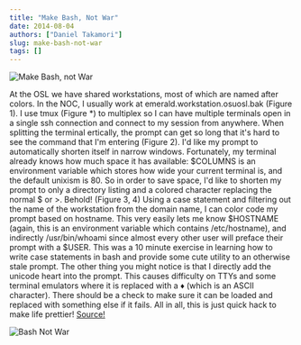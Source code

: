 ```yaml
---
title: "Make Bash, Not War"
date: 2014-08-04
authors: ["Daniel Takamori"]
slug: make-bash-not-war
tags: []
---
```


![Make Bash, not War](/images/makebash.jpg#blog)

At the OSL we have shared workstations, most of which are named after colors. In the NOC, I usually work at
emerald.workstation.osuosl.bak (Figure 1). I use tmux (Figure \*) to multiplex so I can have multiple terminals open in
a single ssh connection and connect to my session from anywhere. When splitting the terminal ertically, the prompt can
get so long that it's hard to see the command that I'm entering (Figure 2). I'd like my prompt to automatically shorten
itself in narrow windows. Fortunately, my terminal already knows how much space it has available:
$COLUMNS is an environment variable which stores how wide your
current terminal is, and the default unixism is 80. So in order to save space,
I'd like to shorten my prompt to only a directory listing and a colored
character replacing the normal $ or >. Behold! (Figure 3, 4) Using a case
statement and filtering out the name of the workstation from the domain name, I
can color code my prompt based on hostname. This very easily lets me know
$HOSTNAME
(again, this is an environment variable which contains /etc/hostname), and indirectly /usr/bin/whoami since almost every
other user will preface their prompt with a $USER. This was a 10 minute exercise in learning how to write case
statements in bash and provide some cute utility to an otherwise stale prompt. The other thing you might notice is that
I directly add the unicode heart into the prompt. This causes difficulty on TTYs and some terminal emulators where it is
replaced with a ♦ (which is an ASCII character). There should be a check to make sure it can be loaded and replaced
with something else if it fails. All in all, this is just quick hack to make life prettier!
[Source!](https://gist.github.com/dspt/113418b78abebab76d97)

![Bash Not War](/images/bashnotwarscreen.png#center)
